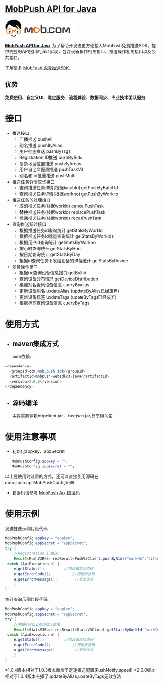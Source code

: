 # [MobPush API for Java](https://www.mob.com/wiki/detailed/?wiki=MobPushRestAPIfenlei1333&id=136)

![image](https://github.com/MOBX/MOB-SMS-WEBAPI/blob/master/doc/images/logo.png)

**[MobPush API for Java](https://www.mob.com/wiki/detailed/?wiki=MobPushRestAPIfenlei1333&id=136)** 
为了帮助开发者更方便接入MobPush免费推送SDK，提供完整的API接口的java实现，包含设备操作相关接口、推送操作相关接口以及公共接口。

了解更多 [MobPush 免费推送SDK.](https://www.mob.com/mobService/mobpush)


## 优势

**免费使用**、**自定义UI**、**稳定服务**、**流程体验**、**数据同步**、**专业技术团队服务**

# 接口
* 推送接口:
	* 广播推送 pushAll
    * 别名推送 pushByAlias
    * 用户标签推送 pushByTags
    * Registration ID推送 pushByRids
    * 复杂地理位置推送 pushByAreas
    * 用户自定义配置推送 pushTaskV3
    * 别名和rid批量推送 pushMulti         
* 推送任务详情查询接口
	* 查询推送任务详情(根据batchId) getPushByBatchId
	* 查询推送任务详情(根据workno) getPushByWorkno
* 推送任务的处理接口
    * 取消推送任务(根据workId) cancelPushTask
    * 替换推送任务(根据workId) replacePushTask
    * 撤回推送任务(根据workId) recallPushTask
* 查询推送统计接口
    * 根据推送任务id查询统计 getStatsByWorkId
    * 根据推送任务id批量查询统计 getStatsByWorkIds
    * 根据用户id查询统计 getStatsByWorkno
    * 按小时查询统计 getStatsByHour
    * 按日期查询统计 getStatsByDay
    * 根据id查询任务下发给设备的详情统计 getStatsByDevice
* 设备操作接口
    * 根据rid查询设备信息接口 getByRid
    * 查询设备分布情况 getDeviceDistribution
    * 根据别名查询设备信息 queryByAlias
    * 更新设备别名 updateAlias (updateByAlias已经废弃)
    * 更新设备标签 updateTags (upateByTags已经废弃)
    * 根据标签查询设备信息 queryByTags   




# 使用方式

* ## maven集成方式
    pom依赖:
```Java
<dependency>
  <groupId>com.mob.push.sdk</groupId>
  <artifactId>mobpush-websdkv3-java</artifactId>
  <version>2.0.0</version>
</dependency>
```
* ## 源码编译

    主要需要依赖httpclient.jar 、fastjson.jar,日志相关包
 
# 使用注意事项
* 初始化appkey、appSecret
```Java
   MobPushConfig.appkey = "";
   MobPushConfig.appSecret = "";
```
以上是使用时设置的方式，还可以直接引用源码在mob.push.api.MobPushConfig设置

* 错误码请参考 
  [MobPush Api 错误码](http://wiki.mob.com/mobpush-rest-api-接口文档/#map-6)



# 使用示例 

发送推送示例片段代码

```Java
MobPushConfig.appkey = "appkey";
MobPushConfig.appSecret = "appSecret";
try {
    //Registration ID推送
    Result<PushV3Res> resResult=PushV3Client.pushByRids("workNo","title","content","rid");
 catch (ApiException e) {
    e.getStatus();	   	   //错误请求状态码
    e.getErrorCode();	       //错误状态码
    e.getErrorMessage();        //错误信息 
    }
}
```

统计查询示例片段代码

```Java
MobPushConfig.appkey = "appkey";
MobPushConfig.appSecret = "appSecret";
try {
    //根据workId查询统计结果
    Result<StatsV3Res> resResult=StatsV3Client.getStatsByWorkId("workId");
 catch (ApiException e) {
    e.getStatus();	   	   //错误请求状态码
    e.getErrorCode();	       //错误状态码
    e.getErrorMessage();        //错误信息 
    }
}
```
*1.0.4版本相对于1.0.3版本新增了定速推送配置(PushNotify.speed)
*2.0.0版本相对于1.0.4版本去掉了updateByAlias,upateByTags无效方法
